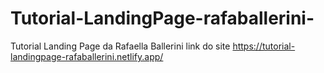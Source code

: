# Tutorial-LandingPage-rafaballerini-
Tutorial Landing Page da Rafaella Ballerini 
 link do site https://tutorial-landingpage-rafaballerini.netlify.app/
